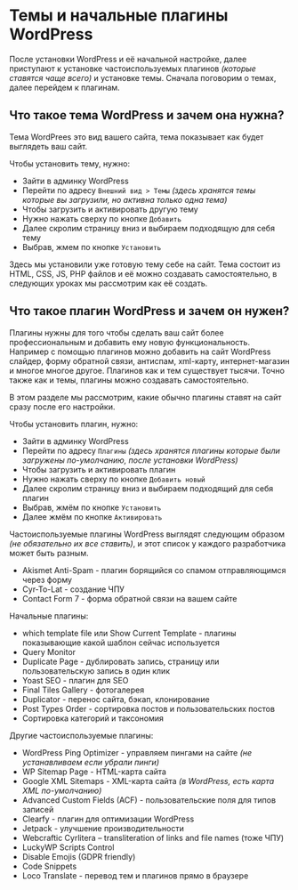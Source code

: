 # Темы и начальные плагины WordPress
После установки WordPress и её начальной настройке, далее приступают к установке частоиспользуемых плагинов *(которые ставятся чаще всего)* и установке темы. Сначала поговорим о темах, далее перейдем к плагинам.

## Что такое тема WordPress и зачем она нужна?
Тема WordPrees это вид вашего сайта, тема показывает как будет выглядеть ваш сайт.

Чтобы установить тему, нужно:
- Зайти в админку WordPress
- Перейти по адресу `Внешний вид > Темы` *(здесь хранятся темы которые вы загрузили, но активна только одна тема)*
- Чтобы загрузить и активировать другую тему
- Нужно нажать сверху по кнопке `Добавить`
- Далее скролим страницу вниз и выбираем подходящую для себя тему
- Выбрав, жмем по кнопке `Установить`

Здесь мы установили уже готовую тему себе на сайт. Тема состоит из HTML, CSS, JS, PHP файлов и её можно создавать самостоятельно, в следующих уроках мы рассмотрим как её создать.

## Что такое плагин WordPress и зачем он нужен?
Плагины нужны для того чтобы сделать ваш сайт более профессиональным и добавить ему новую функциональность. Например с помощью плагинов можно добавить на сайт WordPress слайдер, форму обратной связи, антиспам, xml-карту, интернет-магазин и многое многое другое. Плагинов как и тем существует тысячи. Точно также как и темы, плагины можно создавать самостоятельно.

В этом разделе мы рассмотрим, какие обычно плагины ставят на сайт сразу после его настройки.

Чтобы установить плагин, нужно:
- Зайти в админку WordPress
- Перейти по адресу `Плагины` *(здесь хранятся плагины которые были загружены по-умолчанию, после установки WordPress)*
- Чтобы загрузить и активировать плагин
- Нужно нажать сверху по кнопке `Добавить новый`
- Далее скролим страницу вниз и выбираем подходящий для себя плагин
- Выбрав, жмём по кнопке `Установить`
- Далее жмём по кнопке `Активировать`

Частоиспользуемые плагины WordPress выглядят следующим образом *(не обязательно их все ставить)*, и этот список у каждого разработчика может быть разным.

- Akismet Anti-Spam - плагин борящийся со спамом отправляющимся через форму
- Cyr-To-Lat - создание ЧПУ
- Contact Form 7 - форма обратной связи на вашем сайте

Начальные плагины:
- which template file или Show Current Template - плагины показывающие какой шаблон сейчас используется
- Query Monitor
- Duplicate Page - дублировать запись, страницу или пользовательскую запись в один клик
- Yoast SEO - плагин для SEO
- Final Tiles Gallery - фотогалерея
- Duplicator - перенос сайта, бэкап, клонирование
- Post Types Order - сортировка постов и пользовательских постов
- Сортировка категорий и таксономия

Другие частоиспользуемые плагины:
- WordPress Ping Optimizer - управляем пингами на сайте *(не устанавливаем если убрали пинги)*
- WP Sitemap Page - HTML-карта сайта
- Google XML Sitemaps - XML-карта сайта *(в WordPress, есть карта XML по-умолчанию)*
- Advanced Custom Fields (ACF) - пользовательские поля для типов записей
- Clearfy - плагин для оптимизации WordPress
- Jetpack - улучшение производительности
- Webcraftic Cyrlitera – transliteration of links and file names (тоже ЧПУ)
- LuckyWP Scripts Control
- Disable Emojis (GDPR friendly)
- Code Snippets
- Loco Translate - перевод тем и плагинов прямо в браузере
